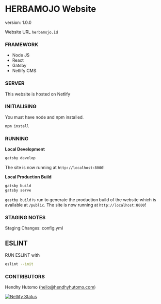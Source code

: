 # HERBAMOJO Website

version: 1.0.0

Website URL `herbamojo.id`

### FRAMEWORK
- Node JS
- React
- Gatsby
- Netlify CMS

### SERVER
This website is hosted on Netlify

### INITIALISING

You must have node and npm installed.

```sh
npm install
```

### RUNNING

**Local Development**

```sh
gatsby develop
```

The site is now running at `http://localhost:8000`!

**Local Production Build**

```sh
gatsby build
gatsby serve
```

`gastby build` is run to generate the production build of the website which is available at `/public`.
The site is now running at `http://localhost:8000`!

### STAGING NOTES
Staging Changes: config.yml


## ESLINT
RUN ESLINT with

```sh
eslint --init
```

### CONTRIBUTORS
Hendhy Hutomo (hello@hendhyhutomo.com)

[![Netlify Status](https://api.netlify.com/api/v1/badges/b38e55c5-7587-4df0-860f-b2be3035cdeb/deploy-status)](https://app.netlify.com/sites/herbamojo/deploys)
